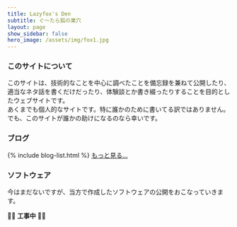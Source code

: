 ```yaml
---
title: Lazyfox's Den
subtitle: ぐ〜たら狐の巣穴
layout: page
show_sidebar: false
hero_image: /assets/img/fox1.jpg
---
```


### このサイトについて
このサイトは、技術的なことを中心に調べたことを備忘録を兼ねて公開したり、適当なネタ話を書くだけだったり、体験談とか書き綴ったりすることを目的としたウェブサイトです。  
あくまでも個人的なサイトです。特に誰かのために書いてる訳ではありません。でも、このサイトが誰かの助けになるのなら幸いです。
### ブログ
{% include blog-list.html %}
<a class="button is-link is-light" href="{% link blog/index.html %}">もっと見る…</a>
### ソフトウェア
今はまだないですが、当方で作成したソフトウェアの公開をおこなっていきます。

:construction::construction: **工事中** :construction::construction:
